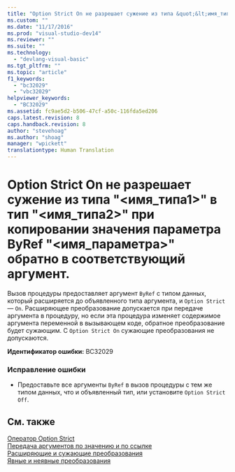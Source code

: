 ```yaml
---
title: "Option Strict On не разрешает сужение из типа &quot;&lt;имя_типа1&gt;&quot; в тип &quot;&lt;имя_типа2&gt;&quot; при копировании значения параметра ByRef &quot;&lt;имя_параметра&gt;&quot; обратно в соответствующий аргумент. | Microsoft Docs"
ms.custom: ""
ms.date: "11/17/2016"
ms.prod: "visual-studio-dev14"
ms.reviewer: ""
ms.suite: ""
ms.technology: 
  - "devlang-visual-basic"
ms.tgt_pltfrm: ""
ms.topic: "article"
f1_keywords: 
  - "bc32029"
  - "vbc32029"
helpviewer_keywords: 
  - "BC32029"
ms.assetid: fc9ae5d2-b506-47cf-a50c-116fda5ed206
caps.latest.revision: 8
caps.handback.revision: 8
author: "stevehoag"
ms.author: "shoag"
manager: "wpickett"
translationtype: Human Translation
---
```

# Option Strict On не разрешает сужение из типа &quot;&lt;имя_типа1&gt;&quot; в тип &quot;&lt;имя_типа2&gt;&quot; при копировании значения параметра ByRef &quot;&lt;имя_параметра&gt;&quot; обратно в соответствующий аргумент.
Вызов процедуры предоставляет аргумент `ByRef` с типом данных, который расширяется до объявленного типа аргумента, и `Option Strict` — `On`. Расширяющее преобразование допускается при передаче аргумента в процедуру, но если эта процедура изменяет содержимое аргумента переменной в вызывающем коде, обратное преобразование будет сужающим. С `Option Strict On` сужающие преобразования не допускаются.  
  
 **Идентификатор ошибки:** BC32029  
  
### Исправление ошибки  
  
-   Предоставьте все аргументы `ByRef` в вызов процедуры с тем же типом данных, что и объявленный тип, или установите `Option Strict Off`.  
  
## См. также  
 [Оператор Option Strict](../../visual-basic/language-reference/statements/option-strict-statement.md)   
 [Передача аргументов по значению и по ссылке](../../visual-basic/programming-guide/language-features/procedures/passing-arguments-by-value-and-by-reference.md)   
 [Расширяющие и сужающие преобразования](../../visual-basic/programming-guide/language-features/data-types/widening-and-narrowing-conversions.md)   
 [Явные и неявные преобразования](../../visual-basic/programming-guide/language-features/data-types/implicit-and-explicit-conversions.md)